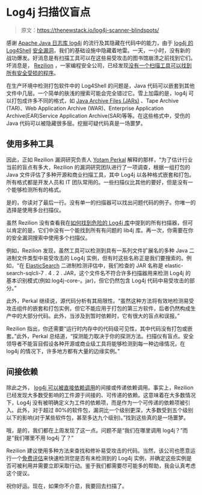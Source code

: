 # Log4j 扫描仪盲点

> 原文：<https://thenewstack.io/log4j-scanner-blindspots/>

感谢 [Apache Java 日志库 log4j](https://logging.apache.org/log4j/) 的流行及其隐藏在代码中的能力，由于 [log4j 的](https://thenewstack.io/log4shell-we-are-in-so-much-trouble/) [Log4Shell](https://thenewstack.io/log4shell-we-are-in-so-much-trouble/) [安全漏洞](https://thenewstack.io/log4shell-we-are-in-so-much-trouble/)，我们的基础设施中隐藏着地雷。一天，一小时，没有新的战功爆发。好消息是有扫描工具可以在这些易受攻击的图书馆崩溃之前找到它们。坏消息是， [Rezilion](https://www.rezilion.com/) ，一家编程安全公司，已经发现[没有一个扫描工具可以找到所有安全受损的程序](https://www.rezilion.com/blog/log4j-blindspots-what-your-scanner-is-still-missing/)。

在生产环境中检测打包软件中的 Log4Shell 的问题是，Java 代码可以嵌套到其他文件中几层。一个简单的肤浅的搜索可能会完全错过它。雪上加霜的是，log4j 可以打包成许多不同的格式，如 [Java Archive Files (JARs)](https://docs.oracle.com/javase/8/docs/technotes/guides/jar/jarGuide.html) 、Tape Archive (TAR)、Web Application Archive (WAR)、Enterprise Application Archive(EAR)Service Application Archive(SAR)等等。在这些格式中，受伤的 Java 代码可以被隐藏很多层。挖掘可疑代码真是一场噩梦。

## **使用多种工具**

因此，正如 Rezilion 漏洞研究负责人 [Yotam Perkal](https://www.linkedin.com/in/yotam-perkal/?originalSubdomain=il) 解释的那样，“为了估计行业当前的盲点有多大，Rezilion 的漏洞研究团队进行了一项调查，根据一组打包的 Java 文件评估了多种开源和商业扫描工具，其中 Log4j 以各种格式嵌套和打包。所有格式都是开发人员和 IT 团队常用的。一些扫描仪比其他的要好，但是没有一个能够检测所有的格式。

是的，你读对了最后一行。没有单一的扫描器可以找出问题代码的例子。你唯一的选择是使用多台扫描仪。

虽然 Rezilion 没有查看我在[如何找到危险的 Log4j 库](https://thenewstack.io/how-to-find-dangerous-log4j-libraries/)中提到的所有扫描器，但可以肯定的是，它们中没有一个能找到所有有问题的 lib4j 库。再一次，你需要在你的安全漏洞搜索中使用多个扫描仪。

例如，Rezilion 发现，虽然工具可以检测到具有一系列文件扩展名的多种 Java 二进制文件类型中易受攻击的 Log4j 实例，但有时这些名称正是我们要搜索的。例如，“在 [ElasticSearch](https://www.elastic.co/) 二进制检测评估中，我们检查的 JAR 名称是 elastic-search-sqlcli-7 . 4 . 2 . JAR，这个文件名不符合许多扫描器用来检测 Log4j 的基本识别模式(例如:log4j-core-。jar)，但它仍然包含 Log4j 代码中易受攻击的部分。”

此外，Perkal 继续说，源代码分析有其局限性。“虽然这种方法将有效地检测易受攻击组件的嵌套和打包实例，但它不能应用于打包的第三方软件，后者仍然构成生产中的大部分代码。此外，当涉及到暂时依赖时，它有很大的盲点和误报。”

Rezilion 指出，你还需要“运行时内存中的代码级可见性，其中代码没有打包或嵌套。”此外，Perkal 总结道，“探测能力取决于你的探测方法。扫描仪有盲点。安全领导者不能盲目假设各种开源或商业级工具将能够检测到每一种边缘情况，在 log4j 的情况下，许多地方都有大量的边缘实例。”

## **间接依赖**

除此之外， [log4j 可以被直接依赖调用](https://www.rezilion.com/wp-content/uploads/2021/12/Log4j-Rezilion-Research.pdf)的间接或传递依赖调用。事实上，Rezilion 已经发现大多数受影响的工件源于间接的、可传递的依赖。这意味着在大多数情况下，Log4j 没有被明确定义为工件的依赖项，而是作为一个可传递的依赖项被引入。此外，对于超过 80%的软件包，漏洞比一个级别更深，大多数受到五个级别以下的影响(对于某些软件包，甚至多达九个级别)。”找到这些真的是一场噩梦。

哦，是的，我们都在上周发现了这一点。问题不是“我们在哪里调用 log4j？”而是“我们哪里不用 log4j 了？”

Rezilion 建议使用多种方法来查找和修补易受攻击的代码。当然，该公司也愿意运行一个[免费评估](https://www.rezilion.com/know-if-youre-at-risk-log4j/)来快速检测您是否有未检测到的 Log4j 实例，并确定这些实例是否可被利用并需要立即采取行动。鉴于我们都需要尽可能多的帮助，我会认真考虑这个提议。

祝你好运。现在，如果你不介意，我要回去扫描了。

<svg xmlns:xlink="http://www.w3.org/1999/xlink" viewBox="0 0 68 31" version="1.1"><title>Group</title> <desc>Created with Sketch.</desc></svg>